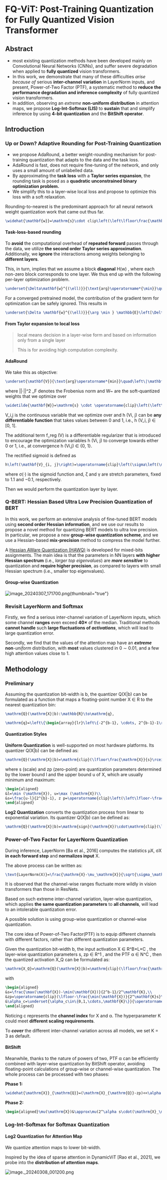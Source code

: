 # FQ-ViT: Post-Training Quantization for Fully Quantized Vision Transformer

<show-structure for="chapter,procedure" depth="3"/>

## Abstract

- most existing
  quantization methods have been developed mainly
  on Convolutional Neural Networks (CNNs), and
  suffer severe degradation when applied to **fully
  quantized** vision transformers.
- In this work, we
  demonstrate that many of these difficulties _arise
  because of_ serious **inter-channel variation** in LayerNorm inputs, and present, Power-of-Two Factor (PTF), a systematic method to **reduce the performance degradation and inference complexity** of
  fully quantized vision transformers.
- In addition,
  observing an _extreme_ **non-uniform distribution** in
  attention maps, we propose **Log-Int-Softmax (LIS)**
  to **sustain** that and simplify inference by using **4-bit quantization** and the **BitShift operator**.

## Introduction

### Up or Down? Adaptive Rounding for Post-Training Quantization
<a href="https://arxiv.org/abs/2004.10568"></a>

- we propose AdaRound, a better weight-rounding mechanism for post-training quantization that adapts to the data and the task loss.
- AdaRound is fast, does not require fine-tuning of the network, and only uses a small amount of unlabelled data.
- By approximating the **task loss** with a **Taylor series expansion**, the rounding task is posed as a **quadratic unconstrained binary optimization problem.**
- We simplify this to a layer-wise local loss and propose to optimize this loss with a soft relaxation. 

Rounding-to-nearest is the predominant approach for all
neural network weight quantization work that came out thus
far.

```tex
\widehat{\mathbf{w}}=\mathrm{s}\cdot clip\left(\left\lfloor\frac{\mathbf{w}}{\mathbf{s}}\right\rceil,\mathrm{n},\mathrm{p}\right)
```

####  Task-loss-based rounding

To **avoid** the computational overhead of **repeated forward**
passes through the data, we utilize **the second order Taylor
series approximation**. Additionally, we **ignore** the interactions among weights belonging to **different layers**. 

This, in turn, implies that we assume a block **diagonal** H(w)
, where
each non-zero block corresponds to one layer. We thus end
up with the following per-layer optimization problem.

```tex
\underset{\Delta\mathbf{w}^{(\ell)}}{\text{arg}\operatorname*{\min}}\quad\mathbb{E}\left[\mathbf{g}^{(\mathbf{w}^{(\ell)})^T}\Delta\mathbf{w}^{(\ell)}+\frac12\Delta\mathbf{w}^{(\ell)^T}\mathbf{H}^{(\mathbf{w}^{(\ell)})}\Delta\mathbf{w}^{(\ell)}\right].
```


For a converged pretrained model, the contribution of the gradient term for
optimization can be safely ignored. This results in
```tex
\underset{\Delta \mathbf{w}^{(\ell)}}{\arg \min } \mathbb{E}\left[\Delta \mathbf{w}^{(\ell)^{T}} \mathbf{H}^{\left(\mathbf{w}^{(\ell)}\right)} \Delta \mathbf{w}^{(\ell)}\right]
```

#### From Taylor expansion to local loss
> local means decision in a layer-wise form and based on information only from a single layer
> 
> This is for avoiding high computation complexity.
> 

#### AdaRound

We take this as objective:
```tex
\underset{\mathbf{V}}{\text{arg}\operatorname*{min}}\quad\left\|\mathbf{W}\mathbf{x}-\widetilde{\mathbf{W}}\mathbf{x}\right\|_{F}^{2}+\lambda f_{reg}\left(\mathbf{V}\right)
```

where ||·||^2 _F
denotes the Frobenius norm and W~ are the
soft-quantized weights that we optimize over

```tex
\widetilde{\mathbf{W}}=\mathrm{s} \cdot \operatorname{clip}\left(\left\lfloor\frac{\mathbf{W}}{\mathrm{s}}\right\rfloor+h(\mathbf{V}), \mathrm{n}, \mathrm{p}\right)
```

V_i,j is the continuous
variable that we optimize over and h (Vi, j) can be **any differentiable function** that takes values between 0 and 1, i.e.,
h (V_i, j) ∈ [0, 1]. 

The additional term f_reg (V) is a differentiable regularizer that is introduced to encourage the
optimization variables h (Vi, j) to converge towards either
0 or 1, i.e., at convergence h (Vi,j) ∈ {0, 1}.

The rectified sigmoid is defined as
```tex
h\left(\mathbf{V}_{i, j}\right)=\operatorname{clip}\left(\sigma\left(\mathbf{V}_{i, j}\right)(\zeta-\gamma)+\gamma, 0,1\right)

```
where σ(·) is the sigmoid function and, ζ and γ are stretch
parameters, fixed to 1.1 and −0.1, respectively.

Then we would perform the quantization layer by layer.

### Q-BERT: Hessian Based Ultra Low Precision Quantization of BERT
<a href="https://arxiv.org/pdf/1909.05840.pdf"></a>

In
this work, we perform an extensive analysis of fine-tuned BERT models using **second order Hessian information**, and we use our results to propose
a novel method for quantizing BERT models to ultra low precision. In particular, we propose a new **group-wise quantization scheme**, and we use a
Hessian-based **mix-precision** method to compress the model further.

A <a href="https://arxiv.org/abs/1905.03696">Hessian AWare Quantization (HAWQ)</a> is developed for mixed-bits assignments. The main idea is that the
parameters in NN layers **with higher Hessian spectrum** (i.e., _larger top eigenvalues_) are **_more sensitive_** to quantization and
**require higher precision**, as compared to layers with small Hessian spectrum (i.e., smaller top eigenvalues).

#### Group-wise Quantization

![image_20240307_171700.png](image_20240307_171700.png){thumbnail="true"}

### Revisit LayerNorm and Softmax

Firstly, we find a serious inter-channel variation of LayerNorm inputs, which some channel
**ranges** even exceed **40×** of the median. Traditional methods
**cannot handle** such **large fluctuations of _activations_**, which
will lead to large quantization error.

Secondly, we find that
the values of the attention map have an **_extreme_** **non**-_uniform_
distribution, with **most** values clustered in 0 ∼ 0.01, and a few
high attention values close to 1.

## Methodology
### Preliminary
Assuming the quantization bit-width is b, the quantizer
Q(X|b) can be formulated as a function that maps a floating-point number X ∈ R to the nearest quantization bin:

```tex
\mathrm{Q}(\mathrm{X}|b):\mathbb{R}\to\mathrm{q},
```

```tex
\mathrm{q}=\left\{\begin{array}{lr}\left\{-2^{b-1}, \cdots, 2^{b-1}-1\right\} & \text { Signed } \\ \left\{0,1 \cdots, 2^{b}-1\right\} & \text { Unsigned }\end{array}\right.
```

#### Quantization Styles
**Uniform Quantization** is well-supported on most hardware platforms. Its quantizer Q(X|b) can be defined as:
```tex
\mathrm{Q}(\mathrm{X}|b)=\mathrm{clip}(\lfloor\frac{\mathrm{X}}{s}\rceil+zp,0,2^b-1)
```

where s (scale) and zp (zero-point) are quantization parameters determined by the lower bound l and the upper bound u
of X, which are usually minimum and maximum:

```tex
\begin{aligned}
&l=\min (\mathrm{X}), u=\max (\mathrm{X})\\
&s=\frac{u-l}{2^{b}-1}, z p=\operatorname{clip}\left(\left\lfloor-\frac{l}{s}\right\rceil, 0,2^{b}-1\right)
\end{aligned}
```

**Log2 Quantization** converts the quantization process from
linear to exponential variation. Its quantizer Q(X|b) can be
defined as:
```tex
\mathrm{Q}(\mathrm{X}|b)=\mathrm{sign}(\mathrm{X})\cdot\mathrm{clip}(\left\lfloor-\log_2\frac{|\mathrm{X}|}{\max(|\mathrm{X}|)}\right\rceil,0,2^{b-1}-1).
```

###  Power-of-Two Factor for LayerNorm Quantization

During inference, LayerNorm [Ba et al., 2016] computes the
statistics µX, σX **in each forward step** and **normalizes input** X.

The above process can be written as:
```tex
\text{LayerNorm(X)}=\frac{\mathrm{X}-\mu_\mathrm{X}}{\sqrt{\sigma_\mathrm{X}^2+\epsilon}}\cdot\gamma+\beta.
```

It is observed that the channel-wise ranges fluctuate more
wildly in vision transformers than those in ResNets.

Based on such extreme inter-channel variation, layer-wise
quantization, which applies **the same quantization parameters**
to **all channels**, will lead to an intolerable quantization error.

A possible solution is using group-wise quantization or  channel-wise quantization.

The core idea of Power-of-Two Factor(PTF) is to equip different channels with
different factors, rather than different quantization parameters.

Given the quantization bit-width b, the input activation X ∈ R^B×L×C
, the layer-wise quantization parameters
s, zp ∈ R^1
, and the PTF α ∈ N^C
, then the quantized activation X_Q can be formulated as:
```tex
\mathrm{X_Q}=\mathrm{Q}(\mathrm{X}|b)=\mathrm{clip}(\lfloor\frac{\mathrm{X}}{2^\alpha s}\rceil+zp,0,2^b-1)
```

with 
```tex
\begin{aligned}
&s=\frac{\max(\mathbf{X})-\min(\mathbf{X})}{2^b-1}/2^\mathbf{K},\\
&zp=\operatorname{clip}(\lfloor-\frac{\min(\mathbf{X})}{2^\mathbf{K}s}\rceil,0,2^b-1),\\
&\alpha_c=\underset{\alpha_c\in\{0,1,\cdots,\mathbf{K}\}}{\operatorname*{\arg\min}}\left\|\mathrm{X}_c-\lfloor\frac{\mathrm{X}_c}{2^{\alpha_c}s}\rceil\cdot2^{\alpha_c}s\right\|_2.
\end{aligned}
```

Noticing c represents the **channel index** for X and α. The
hyperparameter K could meet **different scaling requirements**.

To **_cover_** the different inter-channel variation across
all models, we set K = 3 as default. 

#### BitShift
Meanwhile, thanks to the nature of
powers of two, PTF α can be efficiently combined with 
layer-wise quantization by BitShift operator, 
avoiding floating-point calculations of group-wise or channel-wise quantization. 
The whole process can be processed with two phases:

**Phase 1:**

```tex
\widehat{\mathrm{X}}_{\mathrm{Q}}=(\mathrm{X}_{\mathrm{Q}}-zp)<<\alpha.
```
**Phase 2:**

```tex
\begin{aligned}\mu(\mathrm{X})&\approx\mu(2^\alpha s\cdot(\mathrm{X}_\mathrm{Q}-zp))=s\cdot\mu(\widehat{\mathrm{X}}_\mathrm{Q}),\\\sigma(\mathrm{X})&\approx\sigma(2^\alpha s\cdot(\mathrm{X}_\mathrm{Q}-zp))=s\cdot\sigma(\widehat{\mathrm{X}}_\mathrm{Q}).\end{aligned}
```

### Log-Int-Softmax for Softmax Quantization
#### Log2 Quantization for Attention Map

We quantize attention maps to lower bit-width.

Inspired by the idea of sparse attention in DynamicViT [Rao et al., 2021], we probe into the **distribution of
attention maps**.

![image._20240308_001200.png](image._20240308_001200.png)








